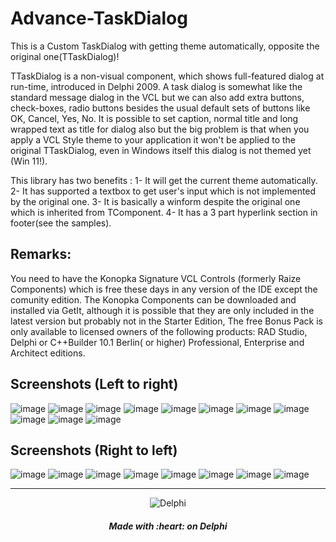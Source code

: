 # Advance-TaskDialog
This is a Custom TaskDialog with getting theme automatically, opposite the original one(TTaskDialog)!

TTaskDialog  is a non-visual component, which shows full-featured dialog at run-time, introduced in Delphi 2009.
A task dialog is somewhat like the standard message dialog in the VCL but we can also add extra buttons, check-boxes, radio buttons besides the usual default sets of buttons like OK, Cancel, Yes, No. 
It is possible to set caption, normal title and long wrapped text as title for dialog also but the big problem is that when you apply a VCL Style theme to your application it won't be applied to the original TTaskDialog,
even in Windows itself this dialog is not themed yet (Win 11!).

This library has two benefits :
  1- It will get the current theme automatically.
  2- It has supported a textbox to get user's input which is not implemented by the original one.
  3- It is basically a winform despite the original one which is inherited from TComponent.
  4- It has a 3 part hyperlink section in footer(see the samples).



## Remarks:<br>
You need to have the Konopka Signature VCL Controls (formerly Raize Components) which is free these days in any version of the IDE except the comunity edition.
The Konopka Components can be downloaded and installed via GetIt, although it is possible that they are only included in the latest version but probably not in the Starter Edition, The free Bonus Pack is only available to licensed owners of the following products: RAD Studio, Delphi or C++Builder 10.1 Berlin( or higher) Professional, Enterprise and Architect editions.


## Screenshots (Left to right)
![image](https://github.com/AliDehbansiahkarbon/Advance-TaskDialog/assets/5601608/f70a1adb-ace7-4018-8def-21ed79f3a1a3)
![image](https://github.com/AliDehbansiahkarbon/Advance-TaskDialog/assets/5601608/7160b9d7-1b7d-47d4-b84f-f6053b9ddb04)
![image](https://github.com/AliDehbansiahkarbon/Advance-TaskDialog/assets/5601608/4606cf3a-8cd3-4220-aa23-1b828dd503d4)
![image](https://github.com/AliDehbansiahkarbon/Advance-TaskDialog/assets/5601608/2c43638c-2bbd-437b-95b3-9f7cbe6d28d8)
![image](https://github.com/AliDehbansiahkarbon/Advance-TaskDialog/assets/5601608/8b8da943-9bf0-41cb-83ee-439c4a92d245)
![image](https://github.com/AliDehbansiahkarbon/Advance-TaskDialog/assets/5601608/dc665514-ab64-43e9-97de-a6bb5df6b8e8)
![image](https://github.com/AliDehbansiahkarbon/Advance-TaskDialog/assets/5601608/1fd3af71-6190-475b-8c31-3cc51dbb5dfa)
![image](https://github.com/AliDehbansiahkarbon/Advance-TaskDialog/assets/5601608/09554ad9-3cbe-4fe4-9052-94c280b2ee69)
![image](https://github.com/AliDehbansiahkarbon/Advance-TaskDialog/assets/5601608/3a0a8487-1dc9-46c3-9df3-264796c29755)
![image](https://github.com/AliDehbansiahkarbon/Advance-TaskDialog/assets/5601608/15ac8bb3-8184-4994-b923-0720ab474d1f)
![image](https://github.com/AliDehbansiahkarbon/Advance-TaskDialog/assets/5601608/b15e977f-4544-433a-97c0-d2bb86503845)

## Screenshots (Right to left)
![image](https://github.com/AliDehbansiahkarbon/Advance-TaskDialog/assets/5601608/f2e42f51-f909-4c23-b92c-51af311742c7)
![image](https://github.com/AliDehbansiahkarbon/Advance-TaskDialog/assets/5601608/1ed1b7d6-72d7-488d-9891-8c2c52b06ce9)
![image](https://github.com/AliDehbansiahkarbon/Advance-TaskDialog/assets/5601608/47486944-dd67-44b1-929d-092d9c609542)
![image](https://github.com/AliDehbansiahkarbon/Advance-TaskDialog/assets/5601608/7a373d1d-86c7-4999-bb42-2e59c34d4ea2)
![image](https://github.com/AliDehbansiahkarbon/Advance-TaskDialog/assets/5601608/f26b01a6-f9a5-426d-9f76-5e55d90459c2)
![image](https://github.com/AliDehbansiahkarbon/Advance-TaskDialog/assets/5601608/b1a781a7-53d9-4e95-97e4-59e1a2779740)
![image](https://github.com/AliDehbansiahkarbon/Advance-TaskDialog/assets/5601608/fa45561e-f2b7-4b9a-b6b0-b53b9cb324c1)
![image](https://github.com/AliDehbansiahkarbon/Advance-TaskDialog/assets/5601608/09f70d59-dc60-4fe5-8099-2bbb7b6113ec)


<hr>
<p align="center">
<img src="https://dtffvb2501i0o.cloudfront.net/images/logos/delphi-logo-128.webp" alt="Delphi">
</p>
<h5 align="center">
Made with :heart: on Delphi
</h5>
